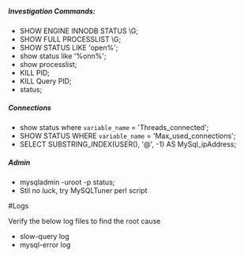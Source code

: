 ##### Investigation Commands:

* SHOW ENGINE INNODB STATUS \G;
* SHOW FULL PROCESSLIST \G;
* SHOW STATUS LIKE 'open%';
* show status like '%onn%';
* show processlist;
* KILL PID;
* KILL Query PID;
* status;

##### Connections

* show status where `variable_name` = 'Threads_connected';
* SHOW STATUS WHERE `variable_name` = 'Max_used_connections';
* SELECT SUBSTRING_INDEX(USER(), '@', -1) AS MySql_ipAddress;

##### Admin

* mysqladmin -uroot -p status;
* Stil no luck, try MySQLTuner perl script


#Logs

Verify the below log files to find the root cause

* slow-query log
* mysql-error log
